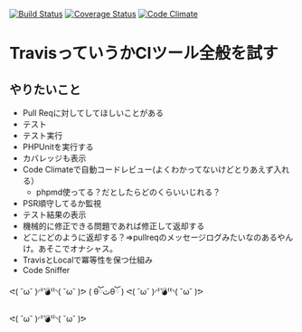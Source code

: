 [![Build Status](https://travis-ci.org/sano-say/travis_training.svg?branch=master)](https://travis-ci.org/sano-say/travis_training)
[![Coverage Status](https://coveralls.io/repos/github/sano-say/TrainigRoom/badge.svg?branch=master)](https://coveralls.io/github/sano-say/TrainigRoom?branch=master)
[![Code Climate](https://codeclimate.com/github/sano-say/travis_training/badges/gpa.svg)](https://codeclimate.com/github/sano-say/travis_training)


# TravisっていうかCIツール全般を試す

## やりたいこと
 - Pull Reqに対してしてほしいことがある
 - テスト
  - テスト実行
   - PHPUnitを実行する
   - カバレッジも表示
   - Code Climateで自動コードレビュー(よくわかってないけどとりあえず入れる）
     - phpmd使ってる？だとしたらどのくらいいじれる？
   - PSR順守してるか監視
  - テスト結果の表示
  - 機械的に修正できる問題であれば修正して返却する
   - どこにどのように返却する？=>pullreqのメッセージログみたいなのあるやんけ。あそこでオナシャス。
   - TravisとLocalで冪等性を保つ仕組み
   - Code Sniffer



ᕙ( ˘ω˘ )◜⁾💣⁽⁽◝( ˘ω˘ )ᕗ
( θོثθོ )
ᕙ( ˘ω˘ )◜⁾💣⁽⁽◝( ˘ω˘ )ᕗ

ᕙ( ˘ω˘ )◜⁾💣⁽⁽◝( ˘ω˘ )ᕗ
